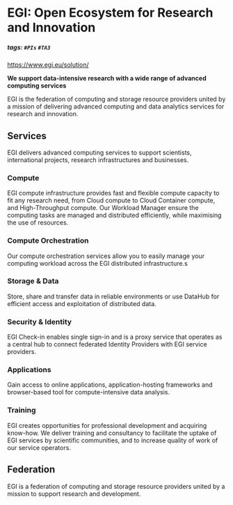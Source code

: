 # EGI: Open Ecosystem for Research and Innovation
##### tags: `#PIs` `#TA3`

https://www.egi.eu/solution/

**We support data-intensive research with a wide range of advanced computing services**

EGI is the federation of computing and storage resource providers united by a mission of delivering advanced computing and data analytics services for research and innovation.


## Services
EGI delivers advanced computing services to support scientists, international projects, research infrastructures and businesses.


### Compute
EGI compute infrastructure provides fast and flexible compute capacity to fit any research need, from Cloud compute to Cloud Container compute, and High-Throughput compute. Our Workload Manager ensure the computing tasks are managed and distributed efficiently, while maximising the use of resources.


### Compute Orchestration
Our compute orchestration services allow you to easily manage your computing workload across the EGI distributed infrastructure.s


### Storage & Data
Store, share and transfer data in reliable environments or use DataHub for efficient access and exploitation of distributed data.


### Security & Identity
EGI Check-in enables single sign-in and is a proxy service that operates as a central hub to connect federated Identity Providers with EGI service providers.


### Applications
Gain access to online applications, application-hosting frameworks and browser-based tool for compute-intensive data analysis.


### Training
EGI creates opportunities for professional development and acquiring know-how. We deliver training and consultancy to facilitate the uptake of EGI services by scientific communities, and to increase quality of work of our service operators.


## Federation
EGI is a federation of computing and storage resource providers united by a mission to support research and development. 